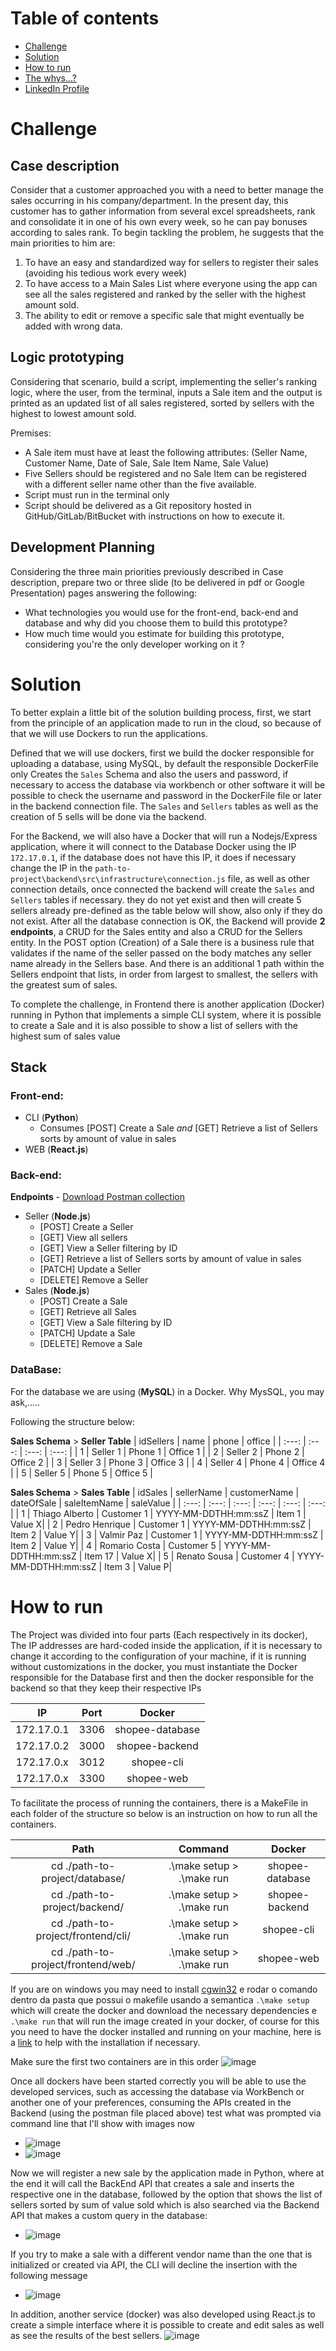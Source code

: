 # Table of contents
* [Challenge](#challenge)
* [Solution](#solution)
* [How to run]()
* [The whys...?]()
* [LinkedIn Profile](https://www.linkedin.com/in/alrtas/)




# Challenge
## Case description 
Consider that a customer approached you with a need to better manage the sales occurring in his company/department. In the present day, this customer has to gather information from several excel spreadsheets, rank and consolidate it in one of his own every week, so he can pay bonuses according to sales rank. To begin tackling the problem, he suggests that the main priorities to him are: 

1. To have an easy and standardized way for sellers to register their sales (avoiding his tedious work every week) 
2. To have access to a Main Sales List where everyone using the app can see all the sales registered and ranked by the seller with the highest amount sold. 
3. The ability to edit or remove a specific sale that might eventually be added with wrong data. 

## Logic prototyping 
Considering that scenario, build a script, implementing the seller's ranking logic, where the user, from the terminal, inputs a Sale item and the output is printed as an updated list of all sales registered, sorted by sellers with the highest to lowest amount sold. 


Premises: 
- A Sale item must have at least the following attributes: (Seller Name, Customer Name, Date of Sale, Sale Item Name, Sale Value) 
- Five Sellers should be registered and no Sale Item can be registered with a different seller name other than the five available. 
- Script must run in the terminal only 
- Script should be delivered as a Git repository hosted in GitHub/GitLab/BitBucket with instructions on how to execute it. 


## Development Planning 
Considering the three main priorities previously described in Case description, prepare two or three slide (to be delivered in pdf or Google Presentation) pages answering the following: 
- What technologies you would use for the front-end, back-end and database and why did you choose them to build this prototype? 
- How much time would you estimate for building this prototype, considering you're the only developer working on it ?

# Solution

To better explain a little bit of the solution building process, first, we start from the principle of an application made to run in the cloud, so because of that we will use Dockers to run the applications.

Defined that we will use dockers, first we build the docker responsible for uploading a database, using MySQL, by default the responsible DockerFile only Creates the `Sales` Schema and also the users and password, if necessary to access the database via workbench or other software it will be possible to check the username and password in the DockerFile file or later in the backend connection file. The `Sales` and `Sellers` tables as well as the creation of 5 sells will be done via the backend.

For the Backend, we will also have a Docker that will run a Nodejs/Express application, where it will connect to the Database Docker using the IP `172.17.0.1`, if the database does not have this IP, it does if necessary change the IP in the `path-to-project\backend\src\infrastructure\connection.js` file, as well as other connection details, once connected the backend will create the `Sales` and `Sellers` tables if necessary. they do not yet exist and then will create 5 sellers already pre-defined as the table below will show, also only if they do not exist. After all the database connection is OK, the Backend will provide **2 endpoints**, a CRUD for the Sales entity and also a CRUD for the Sellers entity. In the POST option (Creation) of a Sale there is a business rule that validates if the name of the seller passed on the body matches any seller name already in the Sellers base. And there is an additional 1 path within the Sellers endpoint that lists, in order from largest to smallest, the sellers with the greatest sum of sales.

To complete the challenge, in Frontend there is another application (Docker) running in Python that implements a simple CLI system, where it is possible to create a Sale and it is also possible to show a list of sellers with the highest sum of sales value


## Stack
### Front-end:

* CLI (**Python**)
  * Consumes [POST] Create a Sale *and* [GET] Retrieve a list of Sellers sorts by amount of value in sales
* WEB (**React.js**)

### Back-end:
**Endpoints** - [Download Postman collection](https://github.com/alrtas/sales-register-api/files/7401626/Sales-register.postman_collection.json.zip)
* Seller (**Node.js**)
  * [POST] Create a Seller 
  * [GET] View all sellers
  * [GET] View a Seller filtering by ID 
  * [GET] Retrieve a list of Sellers sorts by amount of value in sales
  * [PATCH] Update a Seller
  * [DELETE] Remove a Seller 
* Sales (**Node.js**)
  * [POST] Create a Sale
  * [GET] Retrieve all Sales
  * [GET] View a Sale filtering by ID
  * [PATCH] Update a Sale
  * [DELETE] Remove a Sale  
### DataBase: 
For the database we are using (**MySQL**) in a Docker. 
Why MysSQL, you may ask,.....

Following the structure below:

**Sales Schema** > **Seller Table**
| idSellers | name  | phone | office |
| :---:     | :---: | :---: |  :---: |
| 1 | Seller 1 | Phone 1 | Office 1 |
| 2 | Seller 2 | Phone 2 | Office 2 |
| 3 | Seller 3 | Phone 3 | Office 3 |
| 4 | Seller 4 | Phone 4 | Office 4 |
| 5 | Seller 5 | Phone 5 | Office 5 |


**Sales Schema** > **Sales Table**
| idSales | sellerName  | customerName | dateOfSale | saleItemName | saleValue |
|  :---:  |    :---:    |     :---:    |    :---:   |    :---:     |   :---:   |
| 1 | Thiago Alberto | Customer 1 | YYYY-MM-DDTHH:mm:ssZ | Item 1  | Value X|
| 2 | Pedro Henrique | Customer 1 | YYYY-MM-DDTHH:mm:ssZ | Item 2  | Value Y|
| 3 | Valmir Paz     | Customer 1 | YYYY-MM-DDTHH:mm:ssZ | Item 2  | Value Y|
| 4 | Romario Costa  | Customer 5 | YYYY-MM-DDTHH:mm:ssZ | Item 17 | Value X|
| 5 | Renato Sousa   | Customer 4 | YYYY-MM-DDTHH:mm:ssZ | Item 3  | Value P|



# How to run

The Project was divided into four parts (Each respectively in its docker), The IP addresses are hard-coded inside the application, if it is necessary to change it according to the configuration of your machine, if it is running without customizations in the docker, you must instantiate the Docker responsible for the Database first and then the docker responsible for the backend so that they keep their respective IPs

|      IP     |  Port  |      Docker      | 
|    :----:   | :----: |      :----:      |
| 172.17.0.1  |  3306  |  shopee-database |
| 172.17.0.2  |  3000  |  shopee-backend  |
| 172.17.0.x  |  3012  |  shopee-cli      |
| 172.17.0.x  |  3300  |  shopee-web      |

To facilitate the process of running the containers, there is a MakeFile in each folder of the structure so below is an instruction on how to run all the containers.

|                  Path                   |            Command          |      Docker     |
|                  :---:                  |            :---:            |       :---:     |
| cd ./path-to-project/database/          | .\make setup  > .\make run  | shopee-database | 
| cd ./path-to-project/backend/           | .\make setup  > .\make run  | shopee-backend  | 
| cd ./path-to-project/frontend/cli/      | .\make setup  > .\make run  | shopee-cli      | 
| cd ./path-to-project/frontend/web/      | .\make setup  > .\make run  | shopee-web      | 

If you are on windows you may need to install [cgwin32](https://www.filehorse.com/download-cygwin-32/) e rodar o comando dentro da pasta que possui o makefile usando a semantica `.\make setup` which will create the docker and download the necessary dependencies e `.\make run` that will run the image created in your docker, of course for this you need to have the docker installed and running on your machine, here is a [link](https://www.docker.com/get-started) to help with the installation if necessary.
 
 Make sure the first two containers are in this order
 ![image](https://user-images.githubusercontent.com/32065208/138573517-24a31a44-12a4-4396-a2c6-4520a8d47208.png)

 
Once all dockers have been started correctly you will be able to use the developed services, such as accessing the database via WorkBench or another one of your preferences, consuming the APIs created in the Backend (using the postman file placed above) test what was prompted via command line that I'll show with images now
* ![image](https://user-images.githubusercontent.com/32065208/138573685-1bd9d1d4-3d94-4644-8b61-d43b1a39a868.png)
* ![image](https://user-images.githubusercontent.com/32065208/138573695-f58ef480-eabb-47e2-995c-9f31bfa88510.png)


Now we will register a new sale by the application made in Python, where at the end it will call the BackEnd API that creates a sale and inserts the respective one in the database, followed by the option that shows the list of sellers sorted by sum of value sold which is also searched via the Backend API that makes a custom query in the database:
* ![image](https://user-images.githubusercontent.com/32065208/138573734-ad8c1cec-802e-4fcb-9502-891221723ecb.png)

If you try to make a sale with a different vendor name than the one that is initialized or created via API, the CLI will decline the insertion with the following message

* ![image](https://user-images.githubusercontent.com/32065208/138573770-5afd067d-317b-4f5c-a32f-80465b0d964b.png)

In addition, another service (docker) was also developed using React.js to create a simple interface where it is possible to create and edit sales as well as see the results of the best sellers.
![image](https://user-images.githubusercontent.com/32065208/138577748-bf5b83f5-d702-4c89-8079-c0242272f688.png)

